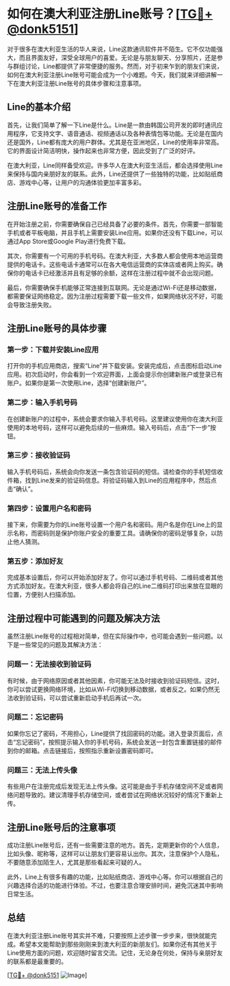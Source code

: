 # 如何在澳大利亚注册Line账号？[[TG💪+ @donk5151](https://t.me/s/donk5151)]

对于很多在澳大利亚生活的华人来说，Line这款通讯软件并不陌生。它不仅功能强大，而且界面友好，深受全球用户的喜爱。无论是与朋友聊天、分享照片，还是参与群组讨论，Line都提供了非常便捷的服务。然而，对于初来乍到的朋友们来说，如何在澳大利亚注册Line账号可能会成为一个小难题。今天，我们就来详细讲解一下在澳大利亚注册Line账号的具体步骤和注意事项。

## Line的基本介绍

首先，让我们简单了解一下Line是什么。Line是一款由韩国公司开发的即时通讯应用程序，它支持文字、语音通话、视频通话以及各种表情包等功能。无论是在国内还是国外，Line都有庞大的用户群体。尤其是在亚洲地区，Line的使用率非常高。它的界面设计简洁明快，操作起来也非常方便，因此受到了广泛的好评。

在澳大利亚，Line同样备受欢迎。许多华人在澳大利亚生活后，都会选择使用Line来保持与国内亲朋好友的联系。此外，Line还提供了一些独特的功能，比如贴纸商店、游戏中心等，让用户的沟通体验更加丰富多彩。

## 注册Line账号的准备工作

在开始注册之前，你需要确保自己已经具备了必要的条件。首先，你需要一部智能手机或者平板电脑，并且手机上需要安装Line应用。如果你还没有下载Line，可以通过App Store或Google Play进行免费下载。

其次，你需要有一个可用的手机号码。在澳大利亚，大多数人都会使用本地运营商提供的电话卡。这些电话卡通常可以在各大电信运营商的实体店或者网上购买。确保你的电话卡已经激活并且有足够的余额，这样在注册过程中就不会出现问题。

最后，你需要确保手机能够正常连接到互联网。无论是通过Wi-Fi还是移动数据，都需要保证网络稳定。因为注册过程需要下载一些文件，如果网络状况不好，可能会导致注册失败。

## 注册Line账号的具体步骤

### 第一步：下载并安装Line应用

打开你的手机应用商店，搜索“Line”并下载安装。安装完成后，点击图标启动Line应用。初次启动时，你会看到一个欢迎界面，上面会提示你创建新账户或登录已有账户。如果你是第一次使用Line，选择“创建新账户”。

### 第二步：输入手机号码

在创建新账户的过程中，系统会要求你输入手机号码。这里建议使用你在澳大利亚使用的本地号码，这样可以避免后续的一些麻烦。输入号码后，点击“下一步”按钮。

### 第三步：接收验证码

输入手机号码后，系统会向你发送一条包含验证码的短信。请检查你的手机短信收件箱，找到Line发来的验证码信息。将验证码输入到Line的应用程序中，然后点击“确认”。

### 第四步：设置用户名和密码

接下来，你需要为你的Line账号设置一个用户名和密码。用户名是你在Line上的显示名称，而密码则是保护你账户安全的重要工具。请确保你的密码足够复杂，以防止他人猜测。

### 第五步：添加好友

完成基本设置后，你可以开始添加好友了。你可以通过手机号码、二维码或者其他方式添加好友。在澳大利亚，很多人都会将自己的Line二维码打印出来放在显眼的位置，方便别人扫描添加。

## 注册过程中可能遇到的问题及解决方法

虽然注册Line账号的过程相对简单，但在实际操作中，也可能会遇到一些问题。以下是一些常见的问题及其解决方法：

### 问题一：无法接收到验证码

有时候，由于网络原因或者其他因素，你可能无法及时接收到验证码短信。这时，你可以尝试更换网络环境，比如从Wi-Fi切换到移动数据，或者反之。如果仍然无法收到验证码，可以尝试重新启动手机后再试一次。

### 问题二：忘记密码

如果你忘记了密码，不用担心，Line提供了找回密码的功能。进入登录页面后，点击“忘记密码”，按照提示输入你的手机号码，系统会发送一封包含重置链接的邮件到你的邮箱。点击链接后，按照指示重新设置密码即可。

### 问题三：无法上传头像

有些用户在注册完成后发现无法上传头像。这可能是由于手机存储空间不足或者网络问题导致的。建议清理手机存储空间，或者尝试在网络状况较好的情况下重新上传。

## 注册Line账号后的注意事项

成功注册Line账号后，还有一些需要注意的地方。首先，定期更新你的个人信息，比如头像、昵称等，这样可以让朋友们更容易认出你。其次，注意保护个人隐私，不要随意添加陌生人，尤其是那些看起来可疑的人。

此外，Line上有很多有趣的功能，比如贴纸商店、游戏中心等。你可以根据自己的兴趣选择合适的功能进行体验。不过，也要注意合理安排时间，避免沉迷其中影响日常生活。

## 总结

在澳大利亚注册Line账号其实并不难，只要按照上述步骤一步步来，很快就能完成。希望本文能帮助到那些刚刚来到澳大利亚的新朋友们。如果你还有其他关于Line使用方面的问题，欢迎随时留言交流。记住，无论身在何处，保持与亲朋好友的联系都是最重要的。

[[TG💪+ @donk5151](https://t.me/s/donk5151) ![Image](https://i.postimg.cc/rwNCRYN7/Snipaste-2025-04-30-17-27-05.png)]